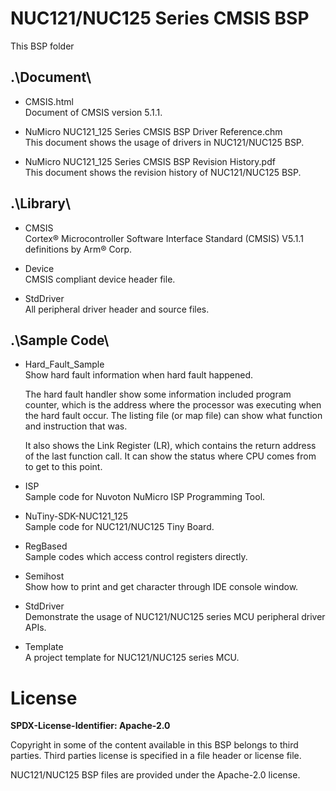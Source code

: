 # NUC121/NUC125 Series CMSIS BSP

This BSP folder

## .\Document\


- CMSIS.html<br>
	Document of CMSIS version 5.1.1.

- NuMicro NUC121_125 Series CMSIS BSP Driver Reference.chm<br>
	This document shows the usage of drivers in NUC121/NUC125 BSP.

- NuMicro NUC121_125 Series CMSIS BSP Revision History.pdf<br>
	This document shows the revision history of NUC121/NUC125 BSP.

## .\Library\


- CMSIS<br>
	Cortex® Microcontroller Software Interface Standard (CMSIS) V5.1.1 definitions by Arm® Corp.

- Device<br>
	CMSIS compliant device header file.

- StdDriver<br>
	All peripheral driver header and source files.

## .\Sample Code\


- Hard\_Fault\_Sample<br>
	Show hard fault information when hard fault happened.<p>
	The hard fault handler show some information included program counter, which is the address where the processor was executing when the hard fault occur. The listing file (or map file) can show what function and instruction that was.<p>
	It also shows the Link Register (LR), which contains the return address of the last function call. It can show the status where CPU comes from to get to this point.

- ISP<br>
	Sample code for Nuvoton NuMicro ISP Programming Tool.

- NuTiny-SDK-NUC121_125<br>
	Sample code for NUC121/NUC125 Tiny Board.

- RegBased<br>
	Sample codes which access control registers directly.

- Semihost<br>
	Show how to print and get character through IDE console window.

- StdDriver<br>
	Demonstrate the usage of NUC121/NUC125 series MCU peripheral driver APIs.

- Template<br>
	A project template for NUC121/NUC125 series MCU.


# License

**SPDX-License-Identifier: Apache-2.0**

Copyright in some of the content available in this BSP belongs to third parties.
Third parties license is specified in a file header or license file.<p>
NUC121/NUC125 BSP files are provided under the Apache-2.0 license.

